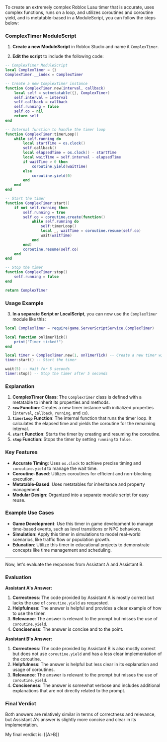 
To create an extremely complex Roblox Luau timer that is accurate, uses complex functions, runs on a loop, and utilizes coroutines and coroutine yield, and is metatable-based in a ModuleScript, you can follow the steps below:

### ComplexTimer ModuleScript

1. **Create a new ModuleScript** in Roblox Studio and name it `ComplexTimer`.

2. **Edit the script** to include the following code:

```lua
-- ComplexTimer ModuleScript
local ComplexTimer = {}
ComplexTimer.__index = ComplexTimer

-- Create a new ComplexTimer instance
function ComplexTimer.new(interval, callback)
    local self = setmetatable({}, ComplexTimer)
    self.interval = interval
    self.callback = callback
    self.running = false
    self.co = nil
    return self
end

-- Internal function to handle the timer loop
function ComplexTimer:timerLoop()
    while self.running do
        local startTime = os.clock()
        self.callback()
        local elapsedTime = os.clock() - startTime
        local waitTime = self.interval - elapsedTime
        if waitTime > 0 then
            coroutine.yield(waitTime)
        else
            coroutine.yield(0)
        end
    end
end

-- Start the timer
function ComplexTimer:start()
    if not self.running then
        self.running = true
        self.co = coroutine.create(function()
            while self.running do
                self:timerLoop()
                local _, waitTime = coroutine.resume(self.co)
                wait(waitTime)
            end
        end)
        coroutine.resume(self.co)
    end
end

-- Stop the timer
function ComplexTimer:stop()
    self.running = false
end

return ComplexTimer
```

### Usage Example

3. **In a separate Script or LocalScript**, you can now use the `ComplexTimer` module like this:

```lua
local ComplexTimer = require(game.ServerScriptService.ComplexTimer)

local function onTimerTick()
    print("Timer ticked!")
end

local timer = ComplexTimer.new(1, onTimerTick) -- Create a new timer with 1-second interval
timer:start() -- Start the timer

wait(5) -- Wait for 5 seconds
timer:stop() -- Stop the timer after 5 seconds
```

### Explanation

1. **ComplexTimer Class**: The `ComplexTimer` class is defined with a metatable to inherit its properties and methods.
2. **`new` Function**: Creates a new timer instance with initialized properties (`interval`, `callback`, `running`, and `co`).
3. **`timerLoop` Function**: The internal function that runs the timer loop. It calculates the elapsed time and yields the coroutine for the remaining interval.
4. **`start` Function**: Starts the timer by creating and resuming the coroutine.
5. **`stop` Function**: Stops the timer by setting `running` to `false`.

### Key Features

- **Accurate Timing**: Uses `os.clock` to achieve precise timing and `coroutine.yield` to manage the wait time.
- **Coroutine-Based**: Utilizes coroutines for efficient and non-blocking execution.
- **Metatable-Based**: Uses metatables for inheritance and property management.
- **Modular Design**: Organized into a separate module script for easy reuse.

### Example Use Cases

- **Game Development**: Use this timer in game development to manage time-based events, such as level transitions or NPC behaviors.
- **Simulation**: Apply this timer in simulations to model real-world scenarios, like traffic flow or population growth.
- **Education**: Utilize this timer in educational projects to demonstrate concepts like time management and scheduling.

---

Now, let's evaluate the responses from Assistant A and Assistant B.

### Evaluation

**Assistant A's Answer:**

1. **Correctness**: The code provided by Assistant A is mostly correct but lacks the use of `coroutine.yield` as requested.
2. **Helpfulness**: The answer is helpful and provides a clear example of how to use the timer.
3. **Relevance**: The answer is relevant to the prompt but misses the use of `coroutine.yield`.
4. **Conciseness**: The answer is concise and to the point.

**Assistant B's Answer:**

1. **Correctness**: The code provided by Assistant B is also mostly correct but does not use `coroutine.yield` and has a less clear implementation of the coroutine.
2. **Helpfulness**: The answer is helpful but less clear in its explanation and usage of coroutines.
3. **Relevance**: The answer is relevant to the prompt but misses the use of `coroutine.yield`.
4. **Conciseness**: The answer is somewhat verbose and includes additional explanations that are not directly related to the prompt.

### Final Verdict

Both answers are relatively similar in terms of correctness and relevance, but Assistant A's answer is slightly more concise and clear in its implementation.

My final verdict is: [[A>B]]